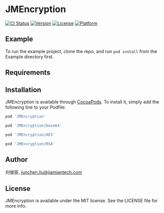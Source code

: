 # JMEncryption

[![CI Status](https://img.shields.io/travis/刘俊臣/JMEncryption.svg?style=flat)](https://travis-ci.org/刘俊臣/JMEncryption)
[![Version](https://img.shields.io/cocoapods/v/JMEncryption.svg?style=flat)](https://cocoapods.org/pods/JMEncryption)
[![License](https://img.shields.io/cocoapods/l/JMEncryption.svg?style=flat)](https://cocoapods.org/pods/JMEncryption)
[![Platform](https://img.shields.io/cocoapods/p/JMEncryption.svg?style=flat)](https://cocoapods.org/pods/JMEncryption)

## Example

To run the example project, clone the repo, and run `pod install` from the Example directory first.

## Requirements

## Installation

JMEncryption is available through [CocoaPods](https://cocoapods.org). To install
it, simply add the following line to your Podfile:

```ruby
pod 'JMEncryption'
```

```ruby
pod 'JMEncryption/base64'
```

```ruby
pod 'JMEncryption/AES'
```

```ruby
pod 'JMEncryption/RSA'
```

## Author

刘俊臣, junchen.liu@jiamiantech.com

## License

JMEncryption is available under the MIT license. See the LICENSE file for more info.
